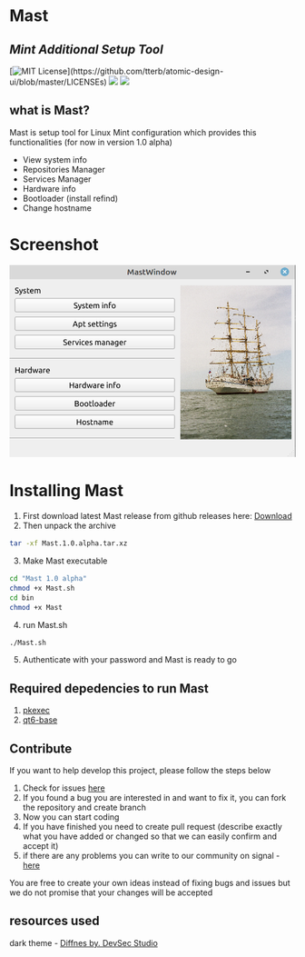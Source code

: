 # Mast
## _Mint Additional Setup Tool_

[![MIT License](https://img.shields.io/apm/l/atomic-design-ui.svg?)](https://github.com/tterb/atomic-design-ui/blob/master/LICENSEs)
![](https://img.shields.io/badge/Qt-6.0-green.svg)
![](https://img.shields.io/badge/Qt-qmake-green.svg)
## what is Mast?
Mast is setup tool for Linux Mint configuration which provides this functionalities (for now in version 1.0 alpha)

- View system info
- Repositories Manager
- Services Manager
- Hardware info
- Bootloader (install refind)
- Change hostname

# Screenshot
![Alt text](screenshot.png)


# Installing Mast
1. First download latest Mast release from github releases here: [Download](https://github.com/jakubiszon26/Mast/releases/tag/v1.0-alpha)
2. Then unpack the archive 
```bash
tar -xf Mast.1.0.alpha.tar.xz
```
3. Make Mast executable
```bash
cd "Mast 1.0 alpha"
chmod +x Mast.sh
cd bin
chmod +x Mast
```
4. run Mast.sh
```bash
./Mast.sh
```
5. Authenticate with your password and Mast is ready to go

## Required depedencies to run Mast
1. [pkexec](https://www.freedesktop.org/software/polkit/docs/0.105/pkexec.1.html)
2. [qt6-base](https://doc.qt.io/qt-6/linux.html)

 ## Contribute
 If you want to help develop this project, please follow the steps below
 1. Check for issues [here](https://github.com/jakubiszon26/Mast/issues)
 2. If you found a bug you are interested in and want to fix it, you can fork the repository and create branch
 3. Now you can start coding
 4. If you have finished you need to create pull request (describe exactly what you have added or changed so that we can easily confirm and accept it)
 5. if there are any problems you can write to our community on signal -  [here](https://signal.group/#CjQKIPk8nX35H14A8PIgy-5p40zxI8e8fquxCm1i2Wg1lyY9EhBn3vLNkKDft0WaVWummAYZ)
 
  You are free to create your own ideas instead of fixing bugs and issues but we do not promise that your changes will be accepted 
 
 
## resources used
dark theme - [Diffnes by. DevSec Studio](https://qss-stock.devsecstudio.com/templates/components/components3/diffnes/Diffnes.rar) 
